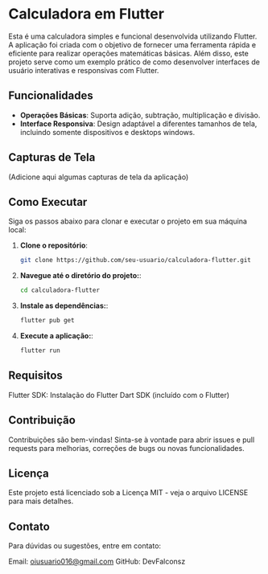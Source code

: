 # Calculadora em Flutter

Esta é uma calculadora simples e funcional desenvolvida utilizando Flutter. A aplicação foi criada com o objetivo de fornecer uma ferramenta rápida e eficiente para realizar operações matemáticas básicas. Além disso, este projeto serve como um exemplo prático de como desenvolver interfaces de usuário interativas e responsivas com Flutter.

## Funcionalidades

- **Operações Básicas**: Suporta adição, subtração, multiplicação e divisão.
- **Interface Responsiva**: Design adaptável a diferentes tamanhos de tela, incluindo somente dispositivos e desktops windows.

## Capturas de Tela

(Adicione aqui algumas capturas de tela da aplicação)

## Como Executar

Siga os passos abaixo para clonar e executar o projeto em sua máquina local:

1. **Clone o repositório**:
   ```bash
   git clone https://github.com/seu-usuario/calculadora-flutter.git
2. **Navegue até o diretório do projeto:**:
   ```bash
   cd calculadora-flutter
3. **Instale as dependências:**:
   ```bash
   flutter pub get
4. **Execute a aplicação:**:
   ```bash
   flutter run

## Requisitos
Flutter SDK: Instalação do Flutter
Dart SDK (incluído com o Flutter)

## Contribuição
Contribuições são bem-vindas! Sinta-se à vontade para abrir issues e pull requests para melhorias, correções de bugs ou novas funcionalidades.

## Licença
Este projeto está licenciado sob a Licença MIT - veja o arquivo LICENSE para mais detalhes.

## Contato
Para dúvidas ou sugestões, entre em contato:

Email: oiusuario016@gmail.com
GitHub: DevFalconsz
